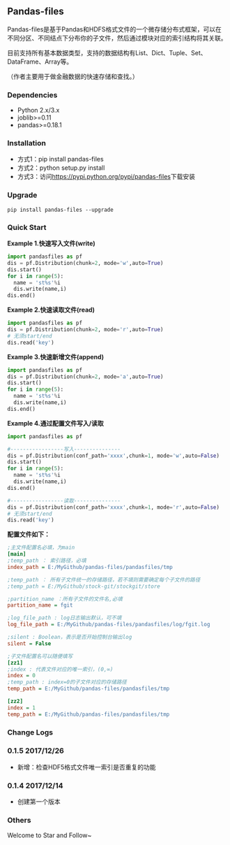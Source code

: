 ## Pandas-files

Pandas-files是基于Pandas和HDFS格式文件的一个微存储分布式框架，可以在不同分区、不同结点下分布你的子文件，然后通过模块对应的索引结构将其关联。

目前支持所有基本数据类型，支持的数据结构有List、Dict、Tuple、Set、DataFrame、Array等。

（作者主要用于做金融数据的快速存储和查找。）

### Dependencies

- Python 2.x/3.x
- joblib>=0.11
- pandas>=0.18.1

### Installation

- 方式1：pip install pandas-files
- 方式2：python setup.py install
- 方式3：访问<https://pypi.python.org/pypi/pandas-files>下载安装

### Upgrade

```shell
pip install pandas-files --upgrade
```

### Quick Start

**Example 1.快速写入文件(write)**

```python
import pandasfiles as pf
dis = pf.Distribution(chunk=2, mode='w',auto=True)
dis.start()
for i in range(5):
  name = 'st%s'%i
  dis.write(name,i)
dis.end()
```

**Example 2.快速读取文件(read)**

```python
import pandasfiles as pf
dis = pf.Distribution(chunk=2, mode='r',auto=True)
# 无须start/end
dis.read('key')
```

**Example 3.快速新增文件(append)**

```python
import pandasfiles as pf
dis = pf.Distribution(chunk=2, mode='a',auto=True)
dis.start()
for i in range(5):
  name = 'st%s'%i
  dis.write(name,i)
dis.end()
```

**Example 4.通过配置文件写入/读取**

```python
import pandasfiles as pf

#-----------------写入---------------
dis = pf.Distribution(conf_path='xxxx',chunk=1, mode='w',auto=False)
dis.start()
for i in range(5):
  name = 'st%s'%i
  dis.write(name,i)
dis.end()

#-----------------读取---------------
dis = pf.Distribution(conf_path='xxxx',chunk=1, mode='r',auto=False)
# 无须start/end
dis.read('key')
```

**配置文件如下：**

```ini
;主文件配置名必填，为main
[main]
;temp_path ： 索引路径，必填
index_path = E:/MyGithub/pandas-files/pandasfiles/tmp

;temp_path ： 所有子文件统一的存储路径，若不填则需要确定每个子文件的路径
;temp_path = E:/MyGithub/stock-git/stockgit/store

;partition_name ：所有子文件的文件名,必填
partition_name = fgit

;log_file_path : log日志输出默认，可不填
log_file_path = E:/MyGithub/pandas-files/pandasfiles/log/fgit.log

;silent : Boolean，表示是否开始控制台输出log
silent = False

;子文件配置名可以随便填写
[zz1]
;index : 代表文件对应的唯一索引，(0,∞)
index = 0
;temp_path : index=0的子文件对应的存储路径
temp_path = E:/MyGithub/pandas-files/pandasfiles/tmp

[zz2]
index = 1
temp_path = E:/MyGithub/pandas-files/pandasfiles/tmp
```

### Change Logs

### 0.1.5 2017/12/26

- 新增：检查HDF5格式文件唯一索引是否重复的功能

### 0.1.4 2017/12/14

- 创建第一个版本

### Others

Welcome to Star and Follow~
